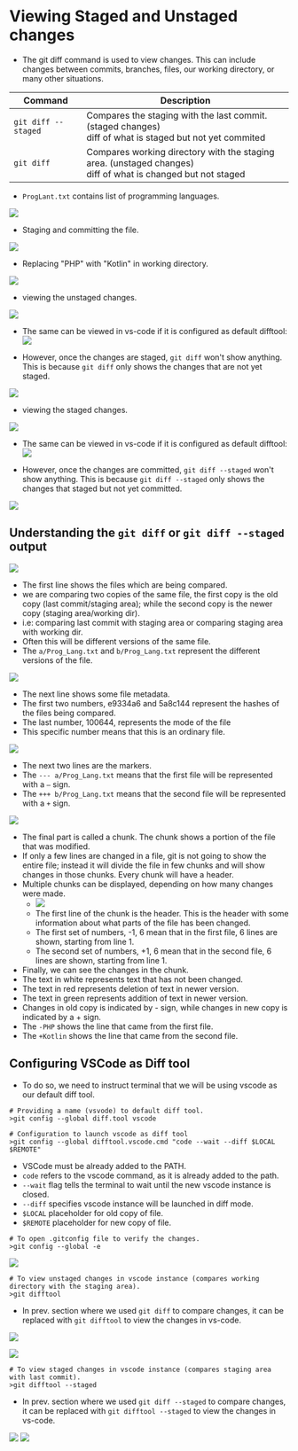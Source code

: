# Viewing Staged and Unstaged changes

- The git diff command is used to view changes. This can include changes between commits, branches, files, our working directory, or many other situations.

| Command             | Description                                                                                                       |
|---------------------|-------------------------------------------------------------------------------------------------------------------|
| `git diff --staged` | Compares the staging with the last commit. (staged changes) <br/> diff of what is staged but not yet commited     |
| `git diff`          | Compares working directory with the staging area. (unstaged changes) <br/> diff of what is changed but not staged |

- `ProgLant.txt` contains list of programming languages.

![](./images/Screenshot23.png)

- Staging and committing the file.

![](./images/Screenshot24.png)

- Replacing "PHP" with "Kotlin" in working directory.

![](./images/Screenshot25.png)

- viewing the unstaged changes.

![](./images/Screenshot26.png)

- The same can be viewed in vs-code if it is configured as default difftool:
![](./images/Screenshot30.png)


- However, once the changes are staged, `git diff` won't show anything. This is because `git diff` only shows the changes that are not yet staged.

![](./images/Screenshot27.png)

- viewing the staged changes.

![](./images/Screenshot28.png)
- The same can be viewed in vs-code if it is configured as default difftool:
![](./images/Screenshot31.png)

- However, once the changes are committed, `git diff --staged` won't show anything. This is because `git diff --staged` only shows the changes that staged but not yet committed.

![](./images/Screenshot29.png)

## Understanding the `git diff` or `git diff --staged` output

![](./images/diff-1.png)
- The first line shows the files which are being compared. 
- we are comparing two copies of the same file, the first copy is the old copy (last commit/staging area); while the second copy is the newer copy (staging area/working dir).
- i.e: comparing last commit with staging area or comparing staging area with working dir.
- Often this will be different versions of the same file. 
- The `a/Prog_Lang.txt` and `b/Prog_Lang.txt` represent the different versions of the file.

![](./images/diff-2.png)
- The next line shows some file metadata. 
- The first two numbers, e9334a6 and 5a8c144 represent the hashes of the files being compared. 
- The last number, 100644, represents the mode of the file
- This specific number means that this is an ordinary file.

![](./images/diff-3.png)
- The next two lines are the markers. 
- The `--- a/Prog_Lang.txt` means that the first file will be represented with a `—` sign.
- The `+++ b/Prog_Lang.txt` means that the second file will be represented with a `+` sign.

![](./images/diff-5.png)
- The final part is called a chunk. The chunk shows a portion of the file that was modified. 
- If only a few lines are changed in a file, git is not going to show the entire file; instead it will
  divide the file in few chunks and will show changes in those chunks. Every chunk will have a header.
- Multiple chunks can be displayed, depending on how many changes were made.
  - ![](./images/diff-4.png)
  - The first line of the chunk is the header. This is the header with some information about what parts of the file has been changed.
  - The first set of numbers, -1, 6 mean that in the first file, 6 lines are shown, starting from line 1. 
  - The second set of numbers, +1, 6 mean that in the second file, 6 lines are shown, starting from line 1.
- Finally, we can see the changes in the chunk. 
- The text in white represents text that has not been changed. 
- The text in red represents deletion of text in newer version.
- The text in green represents addition of text in newer version.
- Changes in old copy is indicated by - sign, while changes in new copy is indicated by a + sign.
- The `-PHP` shows the line that came from the first file. 
- The `+Kotlin` shows the line that came from the second file.
 
## Configuring VSCode as Diff tool
- To do so, we need to instruct terminal that we will be using vscode as our default diff tool.

```shell
# Providing a name (vsvode) to default diff tool.
>git config --global diff.tool vscode
```

```shell
# Configuration to launch vscode as diff tool
>git config --global difftool.vscode.cmd "code --wait --diff $LOCAL $REMOTE"
```

- VSCode must be already added to the PATH.
- `code` refers to the vscode command, as it is already added to the path.
- `--wait` flag tells the terminal to wait until the new vscode instance is closed.
- `--diff` specifies vscode instance will be launched in diff mode.
- `$LOCAL` placeholder for old copy of file.
- `$REMOTE` placeholder for new copy of file.

```shell
# To open .gitconfig file to verify the changes.
>git config --global -e
```

![](./images/Screenshot32.png)

```shell
# To view unstaged changes in vscode instance (compares working directory with the staging area).
>git difftool
```
- In prev. section where we used `git diff` to compare changes, it can be replaced with `git difftool` to view the changes in vs-code.

![](./images/Screenshot26.png)

![](./images/Screenshot30.png)

```shell
# To view staged changes in vscode instance (compares staging area with last commit).
>git difftool --staged
```

- In prev. section where we used `git diff --staged` to compare changes, it can be replaced with `git difftool --staged` to view the changes in vs-code.

![](./images/Screenshot28.png)
![](./images/Screenshot31.png)